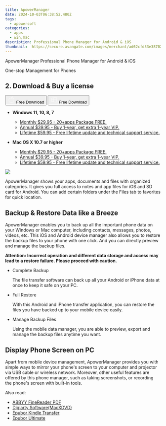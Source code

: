 ```yaml
---
title: ApowerManager
date: 2024-10-03T06:38:52.480Z
tags: 
  - apowersoft
categories: 
  - apps
  - win,mac
description: Professional Phone Manager for Android & iOS
thumbnail: 	https://secure.avangate.com/images/merchant/ad62cfd33e3870262d6bf5331c1f13b0/products/4_apowerManager.png
---
```


ApowerManager
Professional Phone Manager for Android & iOS

One-stop Management for Phones

## 2. Download & Buy a license

<div class="mx-auto flex items-center justify-center space-x-4">
  <button 
  onclick="javascript:window.open('https://secure.2checkout.com/order/checkout.php?PRODS=4722413&QTY=1&AFFILIATE=108875&CART=1', '_blank');
    window.open('https://download.apowersoft.com/down.php?softid=apowermanagerinstaller-allapowersoft', '_blank');void(0);"
  class="flex flex-row font-bold rounded-lg text-lg w-48 h-16 bg-[#FF8014] text-[#ffffff] items-center justify-center p-2">
    <svg width="24px" height="24px" viewBox="0 0 24 24" xmlns="http://www.w3.org/2000/svg" color="#ffffff" fill="none" stroke="currentColor" stroke-width="3" stroke-linecap="round" stroke-linejoin="round"><path d="M16 2C16.3632 4.17921 14.0879 5.83084 12.8158 6.57142C12.4406 6.78988 12.0172 6.5117 12.0819 6.08234C12.2993 4.63878 13.0941 2.00008 16 2Z" stroke="#f8f7f7" stroke-width="1.5"></path><path d="M9 6.5C9.89676 6.5 10.6905 6.69941 11.2945 6.92013C12.0563 7.19855 12.9437 7.19854 13.7055 6.92012C14.3094 6.6994 15.1032 6.5 15.9999 6.5C17.0852 6.5 18.4649 7.08889 19.4999 8.26666C16 11 17 15.5 20.269 16.6916C19.2253 19.5592 17.2413 21.5 15.4999 21.5C13.9999 21.5 14 20.8 12.5 20.8C11 20.8 11 21.5 9.5 21.5C7 21.5 4 17.5 4 12.5C4 8.5 7 6.5 9 6.5Z" stroke="#f8f7f7" stroke-width="1.5"></path></svg>    
    <span class="font-medium mx-auto">Free Download</span>  
  </button>
  <button 
  onclick="javascript:window.open('https://secure.2checkout.com/order/checkout.php?PRODS=4722413&QTY=1&AFFILIATE=108875&CART=1', '_blank');
    window.open('https://download.apowersoft.com/down.php?softid=apowermanagerinstaller-allapowersoft', '_blank');void(0);"
  class="flex flex-row font-bold rounded-lg text-lg w-48 h-16 bg-[#FF8014] text-[#ffffff] items-center justify-center p-2">
    <svg width="24px" height="24px" viewBox="0 0 24 24" xmlns="http://www.w3.org/2000/svg" color="#ffffff" fill="none" stroke="currentColor" stroke-width="3" stroke-linecap="round" stroke-linejoin="round"><path d="M4 16.9865V7.01353C4 6.71792 4.21531 6.46636 4.50737 6.42072L19.3074 4.10822C19.6713 4.05137 20 4.33273 20 4.70103V19.299C20 19.6673 19.6713 19.9486 19.3074 19.8918L4.50737 17.5793C4.21531 17.5336 4 17.2821 4 16.9865Z" stroke="#f8f7f7" stroke-width="1.5"></path><path d="M4 12H20" stroke="#f8f7f7" stroke-width="1.5"></path><path d="M10.5 5.5V18.5" stroke="#f8f7f7" stroke-width="1.5"></path></svg>
    <span class="font-medium mx-auto">Free Download</span>  
  </button>
</div>

- **Windows 11, 10, 8, 7**
  - [Monthly $29.95 - 20+apps Package FREE.](https://secure.2checkout.com/order/checkout.php?PRODS=4722413&QTY=1&AFFILIATE=108875&CART=1)
  - [Annual $39.95 - Buy 1-year, get extra 1-year VIP.](https://secure.2checkout.com/order/checkout.php?PRODS=4722414&QTY=1&AFFILIATE=108875&CART=1)
  - [Lifetime $59.95 - Free lifetime update and technical support service.](https://secure.2checkout.com/order/checkout.php?PRODS=4722415&QTY=1&AFFILIATE=108875&CART=1)

- **Mac OS X 10.7 or higher**
  - [Monthly $29.95 - 20+apps Package FREE.](https://secure.2checkout.com/order/checkout.php?PRODS=4722413&QTY=1&AFFILIATE=108875&CART=1)
  - [Annual $39.95 - Buy 1-year, get extra 1-year VIP.](https://secure.2checkout.com/order/checkout.php?PRODS=4722414&QTY=1&AFFILIATE=108875&CART=1)
  - [Lifetime $59.95 - Free lifetime update and technical support service.](https://secure.2checkout.com/order/checkout.php?PRODS=4722415&QTY=1&AFFILIATE=108875&CART=1)

![](https://qncdn.aoscdn.com/img/phone-manager/main/computer.png.webp)

ApowerManager shows your apps, documents and files with organized categories. It gives you full access to notes and app files for iOS and SD card for Android. You can add certain folders under the Files tab to favorites for quick location.

## Backup & Restore Data like a Breeze

ApowerManager enables you to back up all the important phone data on your Windows or Mac computer, including contacts, messages, photos, videos, etc. This iOS and Android device manager also allows you to restore the backup files to your phone with one click. And you can directly preview and manage the backup files.

**Attention: Incorrect operation and different data storage and access may lead to a restore failure. Please proceed with caution.**

-   Complete Backup
    
    The file transfer software can back up all your Android or iPhone data at once to keep it safe on your PC.
    
-   Full Restore
    
    With this Android and iPhone transfer application, you can restore the files you have backed up to your mobile device easily.
    
-   Manage Backup Files
    
    Using the mobile data manager, you are able to preview, export and manage the backup files anytime you want.
    

## Display Phone Screen on PC

Apart from mobile device management, ApowerManager provides you with simple ways to mirror your phone's screen to your computer and projector via USB cable or wireless network. Moreover, other useful features are offered by this phone manager, such as taking screenshots, or recording the phone's screen with built-in tools.

<ins class="adsbygoogle"
      style="display:block"
      data-ad-client="ca-pub-7571918770474297"
      data-ad-slot="8358498916"
      data-ad-format="auto"
      data-full-width-responsive="true"></ins>

<span class="atpl-alsoreadstyle">Also read:</span>
<div><ul>
<li><a href="https://tools.techidaily.com/abbyy/products/"><u>ABBYY FineReader PDF</u></a></li>
<li><a href="https://tools.techidaily.com/macxdvd/products/"><u>Digiarty Software(MacXDVD)</u></a></li>
<li><a href="https://tools.techidaily.com/epubor/transfer/"><u>Epubor Kindle Transfer</u></a></li>
<li><a href="https://tools.techidaily.com/epubor/ultimate/"><u>Epubor Ultimate</u></a></li>
</ul></div>

